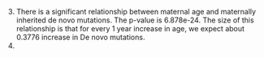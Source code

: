 3. There is a significant relationship between maternal age and maternally inherited de novo mutations. The p-value is 6.878e-24. The size of this relationship is that for every 1 year increase in age, we expect about 0.3776 increase in De novo mutations.
4.